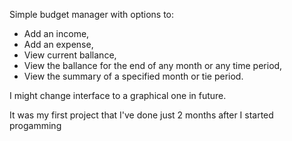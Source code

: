 Simple budget manager with options to:

- Add an income, 
- Add an expense,
- View current ballance,
- View the ballance for the end of any month or any time period,
- View the summary of a specified month or tie period.

I might change interface to a graphical one in future.

It was my first project that I've done just 2 months after I started progamming
